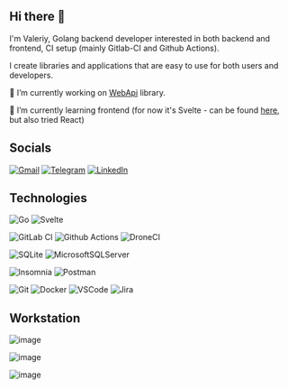 ## Hi there 👋

I'm Valeriy, Golang backend developer interested in both backend and frontend, CI setup (mainly Gitlab-CI and Github Actions).

I create libraries and applications that are easy to use for both users and developers.

🔭 I’m currently working on [WebApi](https://github.com/KlyuchnikovV/webapi) library.

🌱 I’m currently learning frontend (for now it's Svelte - can be found [here](https://github.com/KlyuchnikovV/edicode), but also tried React)

## Socials

[![Gmail](https://img.shields.io/badge/Gmail-D14836?style=for-the-badge&logo=gmail&logoColor=white)](mailto:valeriy.v.klyuchnikov@gmail.com)
[![Telegram](https://img.shields.io/badge/Telegram-2CA5E0?style=for-the-badge&logo=telegram&logoColor=white)](https://t.me/barneyxd)
[![LinkedIn](https://img.shields.io/badge/LinkedIn-0077B5?style=for-the-badge&logo=linkedin&logoColor=white)](https://www.linkedin.com/in/klyuchnikovv/?locale=en_US)

## Technologies

![Go](https://img.shields.io/badge/Go-00ADD8?style=for-the-badge&logo=go&logoColor=white)
![Svelte](https://img.shields.io/badge/Svelte-4A4A55?style=for-the-badge&logo=svelte&logoColor=FF3E00)

![GitLab CI](https://img.shields.io/badge/gitlab%20ci-%23181717.svg?style=for-the-badge&logo=gitlab&logoColor=white)
![Github Actions](https://img.shields.io/badge/GitHub_Actions-2088FF?style=for-the-badge&logo=github-actions&logoColor=white)
![DroneCI](https://img.shields.io/badge/Drone_CI-212121?style=for-the-badge&logo=drone&logoColor=white)

![SQLite](https://img.shields.io/badge/sqlite-%2307405e.svg?style=for-the-badge&logo=sqlite&logoColor=white)
![MicrosoftSQLServer](https://img.shields.io/badge/Microsoft%20SQL%20Sever-CC2927?style=for-the-badge&logo=microsoft%20sql%20server&logoColor=white)

![Insomnia](https://img.shields.io/badge/Insomnia-5849be?style=for-the-badge&logo=Insomnia&logoColor=white)
![Postman](https://img.shields.io/badge/Postman-FF6C37?style=for-the-badge&logo=Postman&logoColor=white)

![Git](https://img.shields.io/badge/GIT-E44C30?style=for-the-badge&logo=git&logoColor=white)
![Docker](https://img.shields.io/badge/docker-%230db7ed.svg?style=for-the-badge&logo=docker&logoColor=white)
![VSCode](https://img.shields.io/badge/Visual_Studio_Code-0078D4?style=for-the-badge&logo=visual%20studio%20code&logoColor=white)
![Jira](https://img.shields.io/badge/Jira-0052CC?style=for-the-badge&logo=Jira&logoColor=white)



## Workstation

![image](https://img.shields.io/badge/Apple-MacBook_Pro_14"-999999?style=for-the-badge&logo=apple&logoColor=white)

![image](https://github-readme-stats.vercel.app/api?username=KlyuchnikovV&theme=blue-green)

![image](https://github-readme-stats.vercel.app/api/top-langs/?username=KlyuchnikovV&theme=blue-green)

<!--
**KlyuchnikovV/KlyuchnikovV** is a ✨ _special_ ✨ repository because its `README.md` (this file) appears on your GitHub profile.

Here are some ideas to get you started:

- 🔭 I’m currently working on ...
- 🌱 I’m currently learning ...
- 👯 I’m looking to collaborate on ...
- 🤔 I’m looking for help with ...
- 💬 Ask me about ...
- 📫 How to reach me: ...
- 😄 Pronouns: ...
- ⚡ Fun fact: ...
-->

